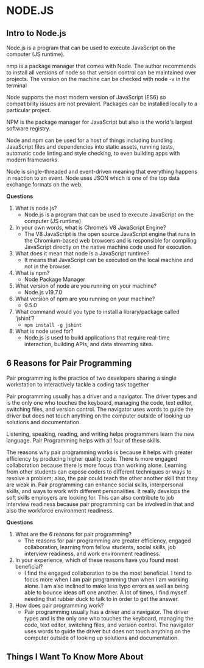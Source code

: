 # NODE.JS

## Intro to Node.js

Node.js is a program that can be used to execute JavaScript on the computer (JS runtime).

nmp is a package manager that comes with Node. The author recommends to install all versions of node so that version control can be maintained over projects. The version on the machine can be checked with node -v in the terminal

Node supports the most modern version of JavaScript (ES6) so compatibility issues are not prevalent. Packages can be installed locally to a particular project.

NPM is the package manager for JavaScript but also is the world's largest software registry.

Node and npm can be used for a host of things including bundling JavaScript files and dependencies into static assets, running tests, automatic code linting and style checking, to even building apps with modern frameworks.

Node is single-threaded and event-driven meaning that everything happens in reaction to an event. Node uses JSON which is one of the top data exchange formats on the web.

**Questions**

1. What is node.js?
    * Node.js is a program that can be used to execute JavaScript on the computer (JS runtime)
2. In your own words, what is Chrome’s V8 JavaScript Engine?
    * The V8 JavaScript is the open source JavaScript engine that runs in the Chromium-based web browsers and is responsible for compiling JavaScript directly on the native machine code used for execution.
3. What does it mean that node is a JavaScript runtime?
    * It means that JavaScript can be executed on the local machine and not in the browser.
4. What is npm?
    * Node Package Manager
5. What version of node are you running on your machine?
    * Node.js v19.7.0
6. What version of npm are you running on your machine?
    * 9.5.0
7. What command would you type to install a library/package called ‘jshint’?
    * `npm install -g jshint`
8. What is node used for?
    * Node.js is used to build applications that require real-time interaction, building APIs, and data streaming sites.

## 6 Reasons for Pair Programming

Pair programming is the practice of two developers sharing a single workstation to interactively tackle a coding task together

Pair programming usually has a driver and a navigator. The driver types and is the only one who touches the keyboard, managing the code, text editor, switching files, and version control. The navigator uses words to guide the driver but does not touch anything on the computer outside of looking up solutions and documentation.

Listening, speaking, reading, and writing helps programmers learn the new language. Pair Programming helps with all four of these skills.

The reasons why pair programming works is because it helps with greater efficiency by producing higher quality code. There is more engaged collaboration because there is more focus than working alone. Learning from other students can expose coders to different techniques or ways to resolve a problem; also, the pair could teach the other another skill that they are weak in. Pair programming can enhance social skills, interpersonal skills, and ways to work with different personalities. It really develops the soft skills employers are looking for. This can also contribute to job interview readiness because pair programming can be involved in that and also the workforce environment readiness.

**Questions**

1. What are the 6 reasons for pair programming?
    * The reasons for pair programming are greater efficiency, engaged collaboration, learning from fellow students, social skills, job interview readiness, and work environment readiness.
2. In your experience, which of these reasons have you found most beneficial?
    * I find the engaged collaboration to be the most beneficial. I tend to focus more when I am pair programming than when I am working alone. I am also inclined to make less typo errors as well as being able to bounce ideas off one another. A lot of times, I find myself needing that rubber duck to talk to in order to get the answer.
3. How does pair programming work?
    * Pair programming usually has a driver and a navigator. The driver types and is the only one who touches the keyboard, managing the code, text editor, switching files, and version control. The navigator uses words to guide the driver but does not touch anything on the computer outside of looking up solutions and documentation.

## Things I Want To Know More About
